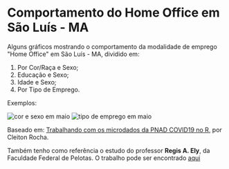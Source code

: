 # Comportamento do Home Office em São Luís - MA

Alguns gráficos mostrando o comportamento da modalidade de emprego "Home Office" em São Luís - MA, dividido em:
1. Por Cor/Raça e Sexo;
2. Educação e Sexo;
3. Idade e Sexo;
4. Por Tipo de Emprego.

Exemplos:

![cor e sexo em maio](https://github.com/melojec/pnad-covid-home-office/blob/main/PNAD%20COVID%20Home%20Office/Gr%C3%A1ficos%20Home%20Office/05%20-%20Maio/Por%20Cor%20e%20Sexo.png)
![tipo de emprego em maio](https://github.com/melojec/pnad-covid-home-office/blob/main/PNAD%20COVID%20Home%20Office/Gr%C3%A1ficos%20Home%20Office/05%20-%20Maio/Por%20Tipo%20de%20Emprego.png)

Baseado em: [Trabalhando com os microdados da PNAD COVID19 no R](https://medium.com/@cleitonotavio058/trabalhando-com-os-microdados-da-pnad-covid19-no-r-ecc95d294158), por Cleiton Rocha.

Também tenho como referência o estudo do professor **Regis A. Ely**, da Faculdade Federal de Pelotas. O trabalho pode ser encontrado [aqui](http://regisely.com/blog/mercado-de-trabalho-covid/)
